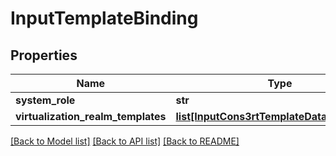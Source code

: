 # InputTemplateBinding

## Properties
Name | Type | Description | Notes
------------ | ------------- | ------------- | -------------
**system_role** | **str** |  | 
**virtualization_realm_templates** | [**list[InputCons3rtTemplateDataForBinding]**](InputCons3rtTemplateDataForBinding.md) |  | 

[[Back to Model list]](../README.md#documentation-for-models) [[Back to API list]](../README.md#documentation-for-api-endpoints) [[Back to README]](../README.md)


